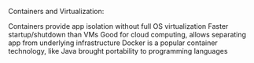 Containers and Virtualization:

Containers provide app isolation without full OS virtualization
Faster startup/shutdown than VMs
Good for cloud computing, allows separating app from underlying infrastructure
Docker is a popular container technology, like Java brought portability to programming languages